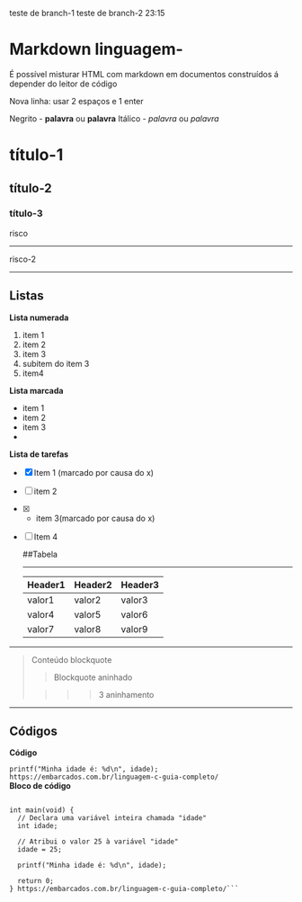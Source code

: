 teste de branch-1
teste de branch-2 23:15
# Markdown linguagem-  
É possível misturar HTML com markdown em documentos construídos á depender do leitor de código

Nova linha: usar 2 espaços e 1 enter  

Negrito - **palavra** ou  __palavra__
Itálico - *palavra* ou _palavra_  

# título-1
## título-2
### título-3
risco
____
risco-2
***
## Listas  

**Lista numerada**
1. item 1
1. item 2
39282. item 3
  123. subitem do item 3
1. item4

**Lista marcada**

* item 1
* item 2
* item 3
* 
**Lista de tarefas**
- [x] Item 1 (marcado por causa do x)
- [ ] item 2
- [x] - item 3(marcado por causa do x)
- [ ] Item 4

  ##Tabela
  ***
  Header1 | Header2 | Header3
  --|--|--
  valor1|valor2|valor3
  valor4|valor5|valor6
  valor7|valor8|valor9

***

>Conteúdo blockquote
>
>>Blockquote aninhado
>
>>>> 3 aninhamento
    
***
## Códigos  

**Código**  

`printf("Minha idade é: %d\n", idade); https://embarcados.com.br/linguagem-c-guia-completo/`  
**Bloco de código**  

```#include <stdio.h>
 
int main(void) {
  // Declara uma variável inteira chamada "idade"
  int idade;
 
  // Atribui o valor 25 à variável "idade"
  idade = 25;
 
  printf("Minha idade é: %d\n", idade);
 
  return 0;
} https://embarcados.com.br/linguagem-c-guia-completo/```
  
